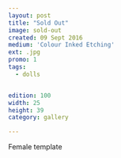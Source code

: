 ```yaml
---
layout: post
title: "Sold Out"
image: sold-out
created: 09 Sept 2016
medium: 'Colour Inked Etching'
ext: .jpg
promo: 1
tags:
  - dolls


edition: 100
width: 25
height: 39
category: gallery

---
```


Female template

